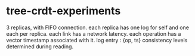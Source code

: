 # tree-crdt-experiments

3 replicas, with FIFO connection. each replica has one log for self and one each per replica. 
each link has a network latency.
each operation has a vector timestamp associated with it.
log entry : {op, ts}
consistency levels determined during reading.
